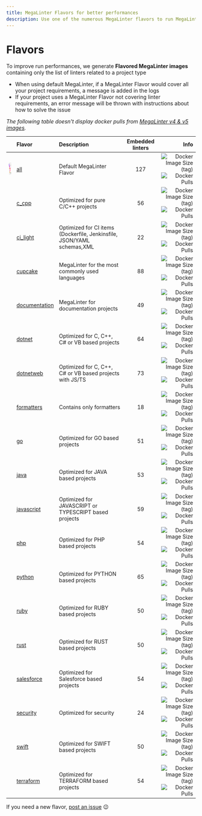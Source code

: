 ```yaml
---
title: MegaLinter Flavors for better performances
description: Use one of the numerous MegaLinter flavors to run MegaLinter even faster with only the linters you need
---
```

<!-- markdownlint-disable MD013 -->
<!-- Generated by .automation/build.py, please do not update manually -->
<!-- flavors-section-start -->

# Flavors

To improve run performances, we generate **Flavored MegaLinter images** containing only the list of linters related to a project type

- When using default MegaLinter, if a MegaLinter Flavor would cover all your project requirements, a message is added in the logs
- If your project uses a MegaLinter Flavor not covering linter requirements, an error message will be thrown with instructions about how to solve the issue

_The following table doesn't display docker pulls from [MegaLinter v4 & v5 images](https://hub.docker.com/r/nvuillam/mega-linter)._

<!-- flavors-table-start -->
|                                                                         <!-- -->                                                                         | Flavor                                               | Description                                                            | Embedded linters |                                                                                                                                                                                                   Info |
|:--------------------------------------------------------------------------------------------------------------------------------------------------------:|:-----------------------------------------------------|:-----------------------------------------------------------------------|:----------------:|-------------------------------------------------------------------------------------------------------------------------------------------------------------------------------------------------------:|
| <img src="https://github.com/oxsecurity/megalinter/raw/main/docs/assets/images/mega-linter-square.png" alt="" height="32px" class="megalinter-icon"></a> | [all](https://megalinter.io/beta/supported-linters/) | Default MegaLinter Flavor                                              |       127        |                             ![Docker Image Size (tag)](https://img.shields.io/docker/image-size/oxsecurity/megalinter/beta) ![Docker Pulls](https://img.shields.io/docker/pulls/oxsecurity/megalinter) |
|        <img src="https://github.com/oxsecurity/megalinter/raw/main/docs/assets/icons/c_cpp.ico" alt="" height="32px" class="megalinter-icon"></a>        | [c_cpp](flavors/c_cpp.md)                            | Optimized for pure C/C++ projects                                      |        56        |                 ![Docker Image Size (tag)](https://img.shields.io/docker/image-size/oxsecurity/megalinter-c_cpp/beta) ![Docker Pulls](https://img.shields.io/docker/pulls/oxsecurity/megalinter-c_cpp) |
|      <img src="https://github.com/oxsecurity/megalinter/raw/main/docs/assets/icons/ci_light.ico" alt="" height="32px" class="megalinter-icon"></a>       | [ci_light](flavors/ci_light.md)                      | Optimized for CI items (Dockerfile, Jenkinsfile, JSON/YAML schemas,XML |        22        |           ![Docker Image Size (tag)](https://img.shields.io/docker/image-size/oxsecurity/megalinter-ci_light/beta) ![Docker Pulls](https://img.shields.io/docker/pulls/oxsecurity/megalinter-ci_light) |
|       <img src="https://github.com/oxsecurity/megalinter/raw/main/docs/assets/icons/cupcake.ico" alt="" height="32px" class="megalinter-icon"></a>       | [cupcake](flavors/cupcake.md)                        | MegaLinter for the most commonly used languages                        |        88        |             ![Docker Image Size (tag)](https://img.shields.io/docker/image-size/oxsecurity/megalinter-cupcake/beta) ![Docker Pulls](https://img.shields.io/docker/pulls/oxsecurity/megalinter-cupcake) |
|    <img src="https://github.com/oxsecurity/megalinter/raw/main/docs/assets/icons/documentation.ico" alt="" height="32px" class="megalinter-icon"></a>    | [documentation](flavors/documentation.md)            | MegaLinter for documentation projects                                  |        49        | ![Docker Image Size (tag)](https://img.shields.io/docker/image-size/oxsecurity/megalinter-documentation/beta) ![Docker Pulls](https://img.shields.io/docker/pulls/oxsecurity/megalinter-documentation) |
|       <img src="https://github.com/oxsecurity/megalinter/raw/main/docs/assets/icons/dotnet.ico" alt="" height="32px" class="megalinter-icon"></a>        | [dotnet](flavors/dotnet.md)                          | Optimized for C, C++, C# or VB based projects                          |        64        |               ![Docker Image Size (tag)](https://img.shields.io/docker/image-size/oxsecurity/megalinter-dotnet/beta) ![Docker Pulls](https://img.shields.io/docker/pulls/oxsecurity/megalinter-dotnet) |
|      <img src="https://github.com/oxsecurity/megalinter/raw/main/docs/assets/icons/dotnetweb.ico" alt="" height="32px" class="megalinter-icon"></a>      | [dotnetweb](flavors/dotnetweb.md)                    | Optimized for C, C++, C# or VB based projects with JS/TS               |        73        |         ![Docker Image Size (tag)](https://img.shields.io/docker/image-size/oxsecurity/megalinter-dotnetweb/beta) ![Docker Pulls](https://img.shields.io/docker/pulls/oxsecurity/megalinter-dotnetweb) |
|     <img src="https://github.com/oxsecurity/megalinter/raw/main/docs/assets/icons/formatters.ico" alt="" height="32px" class="megalinter-icon"></a>      | [formatters](flavors/formatters.md)                  | Contains only formatters                                               |        18        |       ![Docker Image Size (tag)](https://img.shields.io/docker/image-size/oxsecurity/megalinter-formatters/beta) ![Docker Pulls](https://img.shields.io/docker/pulls/oxsecurity/megalinter-formatters) |
|         <img src="https://github.com/oxsecurity/megalinter/raw/main/docs/assets/icons/go.ico" alt="" height="32px" class="megalinter-icon"></a>          | [go](flavors/go.md)                                  | Optimized for GO based projects                                        |        51        |                       ![Docker Image Size (tag)](https://img.shields.io/docker/image-size/oxsecurity/megalinter-go/beta) ![Docker Pulls](https://img.shields.io/docker/pulls/oxsecurity/megalinter-go) |
|        <img src="https://github.com/oxsecurity/megalinter/raw/main/docs/assets/icons/java.ico" alt="" height="32px" class="megalinter-icon"></a>         | [java](flavors/java.md)                              | Optimized for JAVA based projects                                      |        53        |                   ![Docker Image Size (tag)](https://img.shields.io/docker/image-size/oxsecurity/megalinter-java/beta) ![Docker Pulls](https://img.shields.io/docker/pulls/oxsecurity/megalinter-java) |
|     <img src="https://github.com/oxsecurity/megalinter/raw/main/docs/assets/icons/javascript.ico" alt="" height="32px" class="megalinter-icon"></a>      | [javascript](flavors/javascript.md)                  | Optimized for JAVASCRIPT or TYPESCRIPT based projects                  |        59        |       ![Docker Image Size (tag)](https://img.shields.io/docker/image-size/oxsecurity/megalinter-javascript/beta) ![Docker Pulls](https://img.shields.io/docker/pulls/oxsecurity/megalinter-javascript) |
|         <img src="https://github.com/oxsecurity/megalinter/raw/main/docs/assets/icons/php.ico" alt="" height="32px" class="megalinter-icon"></a>         | [php](flavors/php.md)                                | Optimized for PHP based projects                                       |        54        |                     ![Docker Image Size (tag)](https://img.shields.io/docker/image-size/oxsecurity/megalinter-php/beta) ![Docker Pulls](https://img.shields.io/docker/pulls/oxsecurity/megalinter-php) |
|       <img src="https://github.com/oxsecurity/megalinter/raw/main/docs/assets/icons/python.ico" alt="" height="32px" class="megalinter-icon"></a>        | [python](flavors/python.md)                          | Optimized for PYTHON based projects                                    |        65        |               ![Docker Image Size (tag)](https://img.shields.io/docker/image-size/oxsecurity/megalinter-python/beta) ![Docker Pulls](https://img.shields.io/docker/pulls/oxsecurity/megalinter-python) |
|        <img src="https://github.com/oxsecurity/megalinter/raw/main/docs/assets/icons/ruby.ico" alt="" height="32px" class="megalinter-icon"></a>         | [ruby](flavors/ruby.md)                              | Optimized for RUBY based projects                                      |        50        |                   ![Docker Image Size (tag)](https://img.shields.io/docker/image-size/oxsecurity/megalinter-ruby/beta) ![Docker Pulls](https://img.shields.io/docker/pulls/oxsecurity/megalinter-ruby) |
|        <img src="https://github.com/oxsecurity/megalinter/raw/main/docs/assets/icons/rust.ico" alt="" height="32px" class="megalinter-icon"></a>         | [rust](flavors/rust.md)                              | Optimized for RUST based projects                                      |        50        |                   ![Docker Image Size (tag)](https://img.shields.io/docker/image-size/oxsecurity/megalinter-rust/beta) ![Docker Pulls](https://img.shields.io/docker/pulls/oxsecurity/megalinter-rust) |
|     <img src="https://github.com/oxsecurity/megalinter/raw/main/docs/assets/icons/salesforce.ico" alt="" height="32px" class="megalinter-icon"></a>      | [salesforce](flavors/salesforce.md)                  | Optimized for Salesforce based projects                                |        54        |       ![Docker Image Size (tag)](https://img.shields.io/docker/image-size/oxsecurity/megalinter-salesforce/beta) ![Docker Pulls](https://img.shields.io/docker/pulls/oxsecurity/megalinter-salesforce) |
|      <img src="https://github.com/oxsecurity/megalinter/raw/main/docs/assets/icons/security.ico" alt="" height="32px" class="megalinter-icon"></a>       | [security](flavors/security.md)                      | Optimized for security                                                 |        24        |           ![Docker Image Size (tag)](https://img.shields.io/docker/image-size/oxsecurity/megalinter-security/beta) ![Docker Pulls](https://img.shields.io/docker/pulls/oxsecurity/megalinter-security) |
|        <img src="https://github.com/oxsecurity/megalinter/raw/main/docs/assets/icons/swift.ico" alt="" height="32px" class="megalinter-icon"></a>        | [swift](flavors/swift.md)                            | Optimized for SWIFT based projects                                     |        50        |                 ![Docker Image Size (tag)](https://img.shields.io/docker/image-size/oxsecurity/megalinter-swift/beta) ![Docker Pulls](https://img.shields.io/docker/pulls/oxsecurity/megalinter-swift) |
|      <img src="https://github.com/oxsecurity/megalinter/raw/main/docs/assets/icons/terraform.ico" alt="" height="32px" class="megalinter-icon"></a>      | [terraform](flavors/terraform.md)                    | Optimized for TERRAFORM based projects                                 |        54        |         ![Docker Image Size (tag)](https://img.shields.io/docker/image-size/oxsecurity/megalinter-terraform/beta) ![Docker Pulls](https://img.shields.io/docker/pulls/oxsecurity/megalinter-terraform) |
<!-- flavors-table-end -->

If you need a new flavor, [post an issue](https://github.com/oxsecurity/megalinter/issues) :wink:


<!-- flavors-section-end -->
